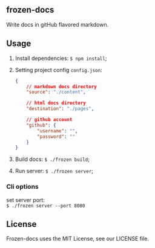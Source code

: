 ## frozen-docs

Write docs in gitHub flavored markdown.

## Usage

1. Install dependencies: `$ npm install`;

2. Setting project config `config.json`:
	```json
	{
		// markdown docs directory
		"source": "./content",

		// html docs directory
		"destination": "./pages",

		// github account
		"github": {
			"username": "",
	    	"password": ""
		}
	}
	```
	
3. Build docs: `$ ./frozen build`;

4. Run server: `$ ./frozen server`;


### Cli options

set server port:  
`$ ./frozen server --port 8080`

## License

Frozen-docs uses the MIT License, see our LICENSE file.
